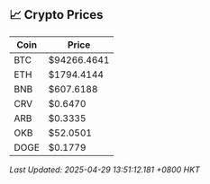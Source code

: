 ## 📈 Crypto Prices

| Coin | Price |
| ---- | ----- |
| BTC | $94266.4641 |
| ETH | $1794.4144 |
| BNB | $607.6188 |
| CRV | $0.6470 |
| ARB | $0.3335 |
| OKB | $52.0501 |
| DOGE | $0.1779 |

_Last Updated: 2025-04-29 13:51:12.181 +0800 HKT_